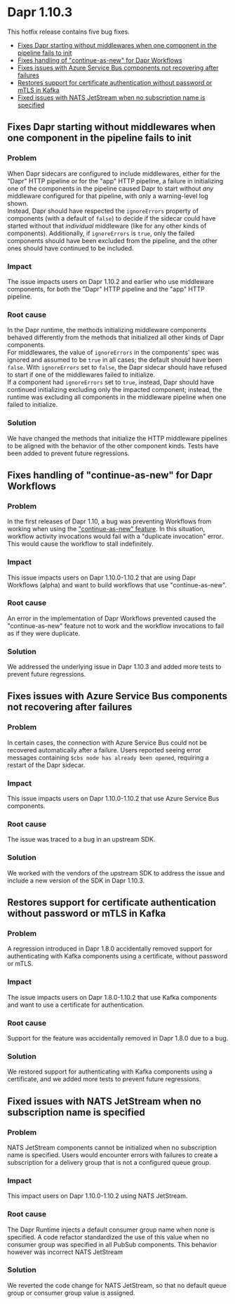 # Dapr 1.10.3

This hotfix release contains five bug fixes.

- [Fixes Dapr starting without middlewares when one component in the pipeline fails to init](#fixes-dapr-starting-without-middlewares-when-one-component-in-the-pipeline-fails-to-init)
- [Fixes handling of "continue-as-new" for Dapr Workflows](#fixes-handling-of-continue-as-new-for-dapr-workflows)
- [Fixes issues with Azure Service Bus components not recovering after failures](#fixes-issues-with-azure-service-bus-components-not-recovering-after-failures)
- [Restores support for certificate authentication without password or mTLS in Kafka](#restores-support-for-certificate-authentication-without-password-or-mtls-in-kafka)
- [Fixed issues with NATS JetStream when no subscription name is specified](#fixed-issues-with-nats-jetstream-when-no-subscription-name-is-specified)

## Fixes Dapr starting without middlewares when one component in the pipeline fails to init

### Problem

When Dapr sidecars are configured to include middlewares, either for the "Dapr" HTTP pipeline or for the "app" HTTP pipeline, a failure in initializing one of the components in the pipeline caused Dapr to start without _any_ middleware configured for that pipeline, with only a warning-level log shown.  
Instead, Dapr should have respected the `ignoreErrors` property of components (with a default of `false`) to decide if the sidecar could have started without that _individual_ middleware (like for any other kinds of components). Additionally, if `ignoreErrors` is `true`, only the failed components should have been excluded from the pipeline, and the other ones should have continued to be included.

### Impact

The issue impacts users on Dapr 1.10.2 and earlier who use middleware components, for both the "Dapr" HTTP pipeline and the "app" HTTP pipeline.

### Root cause

In the Dapr runtime, the methods initializing middleware components behaved differently from the methods that initialized all other kinds of Dapr components.  
For middlewares, the value of `ignoreErrors` in the components' spec was ignored and assumed to be `true` in all cases; the default should have been `false`. With `ignoreErrors` set to `false`, the Dapr sidecar should have refused to start if one of the middlewares failed to initialize.  
If a component had `ignoreErrors` set to `true`, instead, Dapr should have continued initializing excluding only the impacted component; instead, the runtime was excluding all components in the middleware pipeline when one failed to initialize.

### Solution

We have changed the methods that initialize the HTTP middleware pipelines to be aligned with the behavior of the other component kinds. Tests have been added to prevent future regressions.

## Fixes handling of "continue-as-new" for Dapr Workflows

### Problem

In the first releases of Dapr 1.10, a bug was preventing Workflows from working when using the ["continue-as-new" feature](https://docs.dapr.io/developing-applications/building-blocks/workflow/workflow-features-concepts/#infinite-loops-and-eternal-workflows). In this situation, workflow activity invocations would fail with a "duplicate invocation" error. This would cause the workflow to stall indefinitely.

### Impact

This issue impacts users on Dapr 1.10.0-1.10.2 that are using Dapr Workflows (alpha) and want to build workflows that use "continue-as-new".

### Root cause

An error in the implementation of Dapr Workflows prevented caused the "continue-as-new" feature not to work and the workflow invocations to fail as if they were duplicate.

### Solution

We addressed the underlying issue in Dapr 1.10.3 and added more tests to prevent future regressions.

## Fixes issues with Azure Service Bus components not recovering after failures

### Problem

In certain cases, the connection with Azure Service Bus could not be recovered automatically after a failure. Users reported seeing error messages containing `$cbs node has already been opened`, requiring a restart of the Dapr sidecar.

### Impact

This issue impacts users on Dapr 1.10.0-1.10.2 that use Azure Service Bus components.

### Root cause

The issue was traced to a bug in an upstream SDK.

### Solution

We worked with the vendors of the upstream SDK to address the issue and include a new version of the SDK in Dapr 1.10.3.

## Restores support for certificate authentication without password or mTLS in Kafka

### Problem

A regression introduced in Dapr 1.8.0 accidentally removed support for authenticating with Kafka components using a certificate, without password or mTLS.

### Impact

The issue impacts users on Dapr 1.8.0-1.10.2 that use Kafka components and want to use a certificate for authentication.

### Root cause

Support for the feature was accidentally removed in Dapr 1.8.0 due to a bug.

### Solution

We restored support for authenticating with Kafka components using a certificate, and we added more tests to prevent future regressions.

## Fixed issues with NATS JetStream when no subscription name is specified

### Problem

NATS JetStream components cannot be initialized when no subscription name is specified. Users would encounter errors with failures to create a subscription for a delivery group that is not a configured queue group.

### Impact

This impact users on Dapr 1.10.0-1.10.2 using NATS JetStream.

### Root cause

The Dapr Runtime injects a default consumer group name when none is specified. A code refactor standardized the use of this value when no consumer group was specified in all PubSub components. This behavior however was incorrect NATS JetStream

### Solution

We reverted the code change for NATS JetStream, so that no default queue group or consumer group value is assigned.
